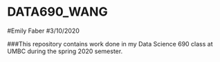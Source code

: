 # DATA690_WANG
#Emily Faber
#3/10/2020

###This repository contains work done in my Data Science 690 class at UMBC during the spring 2020 semester.
